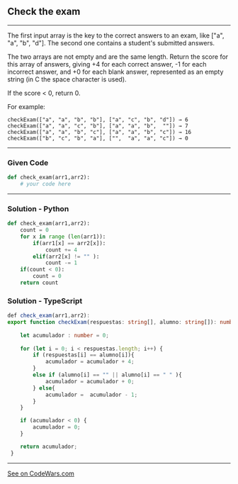 ## Check the exam
---

The first input array is the key to the correct answers to an exam, like ["a", "a", "b", "d"]. The second one contains a student's submitted answers.

The two arrays are not empty and are the same length. Return the score for this array of answers, giving +4 for each correct answer, -1 for each incorrect answer, and +0 for each blank answer, represented as an empty string (in C the space character is used).

If the score < 0, return 0.

For example:

```
checkExam(["a", "a", "b", "b"], ["a", "c", "b", "d"]) → 6
checkExam(["a", "a", "c", "b"], ["a", "a", "b",  ""]) → 7
checkExam(["a", "a", "b", "c"], ["a", "a", "b", "c"]) → 16
checkExam(["b", "c", "b", "a"], ["",  "a", "a", "c"]) → 0
```
---

### Given Code


```python
def check_exam(arr1,arr2):
    # your code here
```

---

### Solution - Python

```python
def check_exam(arr1,arr2):
    count = 0
    for x in range (len(arr1)):
        if(arr1[x] == arr2[x]):
            count += 4
        elif(arr2[x] != "" ):
            count -= 1
    if(count < 0):
        count = 0
    return count
```

### Solution - TypeScript

```typescript
def check_exam(arr1,arr2):
export function checkExam(respuestas: string[], alumno: string[]): number {
    
    let acumulador : number = 0;
    
    for (let i = 0; i < respuestas.length; i++) {     
        if (respuestas[i] == alumno[i]){
            acumulador = acumulador + 4;
        }
        else if (alumno[i] == "" || alumno[i] == " " ){
            acumulador = acumulador + 0;
        } else{
            acumulador =  acumulador - 1;
        }
    }

    if (acumulador < 0) {
        acumulador = 0;
    }

    return acumulador;
 }
```



---


[See on CodeWars.com](https://www.codewars.com/kata/5a3dd29055519e23ec000074)
